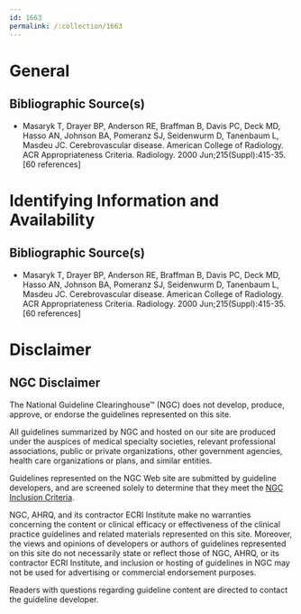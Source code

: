 ```yaml
---
id: 1663
permalink: /:collection/1663
---
```


# General

## Bibliographic Source(s)

- Masaryk T, Drayer BP, Anderson RE, Braffman B, Davis PC, Deck MD, Hasso AN, Johnson BA, Pomeranz SJ, Seidenwurm D, Tanenbaum L, Masdeu JC. Cerebrovascular disease. American College of Radiology. ACR Appropriateness Criteria. Radiology. 2000 Jun;215(Suppl):415-35. [60 references]

# Identifying Information and Availability

## Bibliographic Source(s)

- Masaryk T, Drayer BP, Anderson RE, Braffman B, Davis PC, Deck MD, Hasso AN, Johnson BA, Pomeranz SJ, Seidenwurm D, Tanenbaum L, Masdeu JC. Cerebrovascular disease. American College of Radiology. ACR Appropriateness Criteria. Radiology. 2000 Jun;215(Suppl):415-35. [60 references]

# Disclaimer

## NGC Disclaimer

The National Guideline Clearinghouse™ (NGC) does not develop, produce, approve, or endorse the guidelines represented on this site.

All guidelines summarized by NGC and hosted on our site are produced under the auspices of medical specialty societies, relevant professional associations, public or private organizations, other government agencies, health care organizations or plans, and similar entities.

Guidelines represented on the NGC Web site are submitted by guideline developers, and are screened solely to determine that they meet the [NGC Inclusion Criteria](/help-and-about/summaries/inclusion-criteria).

NGC, AHRQ, and its contractor ECRI Institute make no warranties concerning the content or clinical efficacy or effectiveness of the clinical practice guidelines and related materials represented on this site. Moreover, the views and opinions of developers or authors of guidelines represented on this site do not necessarily state or reflect those of NGC, AHRQ, or its contractor ECRI Institute, and inclusion or hosting of guidelines in NGC may not be used for advertising or commercial endorsement purposes.

Readers with questions regarding guideline content are directed to contact the guideline developer.

